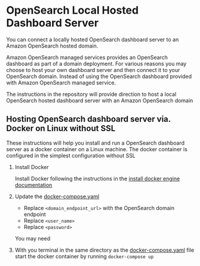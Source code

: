 # OpenSearch Local Hosted Dashboard Server

You can connect a locally hosted OpenSearch dashboard server to an Amazon OpenSearch hosted domain. 

Amazon OpenSearch managed services provides an OpenSearch dashboard as part of a domain deployment. For various reasons you may choose to host your own dashboard server and then connect it to your OpenSearch domain. Instead of using the OpenSearch dashboard provided with Amazon OpenSearch managed service.

The instructions in the repository will provide direction to host a local OpenSearch hosted dashboard server with an Amazon OpenSearch domain

## Hosting OpenSearch dashboard server via. Docker on Linux without SSL

These instructions will help you install and run a OpenSearch dashboard server as a docker container on a Linux machine. The docker container is configured in the simplest configuration without SSL

1. Install Docker 

    Install Docker following the instructions in the [install docker engine documentation](https://docs.docker.com/engine/install/) 
    
2. Update the [docker-compose.yaml](https://github.com/ev2900/OpenSearch_Local_Dashboard_Server/blob/main/docker-compose.yaml) 
    
    * Replace ```<domain_endpoint_url>``` with the OpenSearch domain endpoint
    * Replace ```<user_name>```
    * Replace ```<password>```

    You may need 
    
3. With you terminal in the same directory as the [docker-compose.yaml](https://github.com/ev2900/OpenSearch_Local_Dashboard_Server/blob/main/docker-compose.yaml) file start the docker container by running ```docker-compose up```
